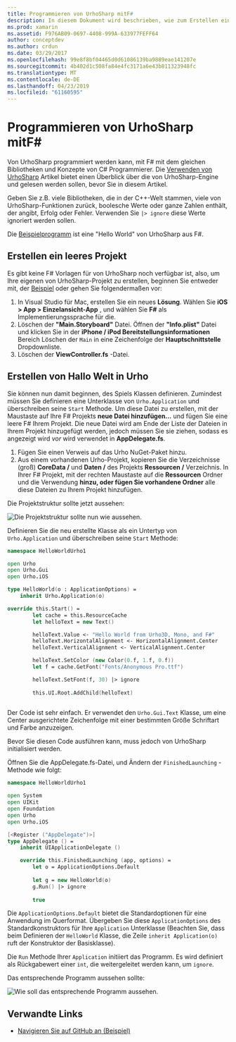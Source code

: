 ```yaml
---
title: Programmieren von UrhoSharp mitF#
description: In diesem Dokument wird beschrieben, wie zum Erstellen einer einfachen Hello World von UrhoSharp-Anwendung mithilfe F# in Visual Studio für Mac.
ms.prod: xamarin
ms.assetid: F976AB09-0697-4408-999A-633977FEFF64
author: conceptdev
ms.author: crdun
ms.date: 03/29/2017
ms.openlocfilehash: 99e8f8bf04465d0d61086139ba9889eae141207e
ms.sourcegitcommit: 4b402d1c508fa84e4fc3171a6e43b811323948fc
ms.translationtype: MT
ms.contentlocale: de-DE
ms.lasthandoff: 04/23/2019
ms.locfileid: "61160595"
---
```

# <a name="programming-urhosharp-with-f"></a>Programmieren von UrhoSharp mitF#

Von UrhoSharp programmiert werden kann, mit F# mit dem gleichen Bibliotheken und Konzepte von C# Programmierer. Die [Verwenden von UrhoSharp](~/graphics-games/urhosharp/using.md) Artikel bietet einen Überblick über die von UrhoSharp-Engine und gelesen werden sollen, bevor Sie in diesem Artikel.

Geben Sie z.B. viele Bibliotheken, die in der C++-Welt stammen, viele von UrhoSharp-Funktionen zurück, boolesche Werte oder ganze Zahlen enthält, der angibt, Erfolg oder Fehler. Verwenden Sie `|> ignore` diese Werte ignoriert werden sollen.

Die [Beispielprogramm](https://github.com/xamarin/recipes/tree/master/Recipes/cross-platform/urho/urho-fsharp/HelloWorldUrhoFsharp) ist eine "Hello World" von UrhoSharp aus F#.

## <a name="creating-an-empty-project"></a>Erstellen ein leeres Projekt

Es gibt keine F# Vorlagen für von UrhoSharp noch verfügbar ist, also, um Ihre eigenen von UrhoSharp-Projekt zu erstellen, beginnen Sie entweder mit, der [Beispiel](https://github.com/xamarin/recipes/tree/master/Recipes/cross-platform/urho/urho-fsharp/HelloWorldUrhoFsharp) oder gehen Sie folgendermaßen vor:

1. In Visual Studio für Mac, erstellen Sie ein neues **Lösung**. Wählen Sie **iOS > App > Einzelansicht-App** , und wählen Sie **F#** als Implementierungssprache für die. 
1. Löschen der **"Main.Storyboard"** Datei. Öffnen der **"Info.plist"** Datei und klicken Sie in der **iPhone / iPod Bereitstellungsinformationen** Bereich Löschen der `Main` in eine Zeichenfolge der **Hauptschnittstelle** Dropdownliste.
1. Löschen der **ViewController.fs** -Datei.

## <a name="building-hello-world-in-urho"></a>Erstellen von Hallo Welt in Urho

Sie können nun damit beginnen, des Spiels Klassen definieren. Zumindest müssen Sie definieren eine Unterklasse von `Urho.Application` und überschreiben seine `Start` Methode. Um diese Datei zu erstellen, mit der Maustaste auf Ihre F# Projekts **neue Datei hinzufügen...**  und fügen Sie eine leere F# Ihrem Projekt. Die neue Datei wird am Ende der Liste der Dateien in Ihrem Projekt hinzugefügt werden, jedoch müssen Sie sie ziehen, sodass es angezeigt wird *vor* wird verwendet in **AppDelegate.fs**.

1. Fügen Sie einen Verweis auf das Urho NuGet-Paket hinzu.
1. Aus einem vorhandenen Urho-Projekt, kopieren Sie die Verzeichnisse (groß) **CoreData /** und **Daten /** des Projekts **Ressourcen /** Verzeichnis. In Ihrer F# Projekt, mit der rechten Maustaste auf die **Ressourcen** Ordner und die Verwendung **hinzu, oder fügen Sie vorhandene Ordner** alle diese Dateien zu Ihrem Projekt hinzufügen.

Die Projektstruktur sollte jetzt aussehen:

![](fsharp-images/solutionpane.png "Die Projektstruktur sollte nun wie aussehen.")

Definieren Sie die neu erstellte Klasse als ein Untertyp von `Urho.Application` und überschreiben seine `Start` Methode:

```fsharp
namespace HelloWorldUrho1

open Urho
open Urho.Gui
open Urho.iOS

type HelloWorld(o : ApplicationOptions) =
    inherit Urho.Application(o) 

override this.Start() = 
        let cache = this.ResourceCache
        let helloText = new Text()

        helloText.Value <- "Hello World from Urho3D, Mono, and F#"
        helloText.HorizontalAlignment <- HorizontalAlignment.Center
        helloText.VerticalAlignment <- VerticalAlignment.Center

        helloText.SetColor (new Color(0.f, 1.f, 0.f))
        let f = cache.GetFont("Fonts/Anonymous Pro.ttf")

        helloText.SetFont(f, 30) |> ignore
                  
        this.UI.Root.AddChild(helloText)
            
```

Der Code ist sehr einfach. Er verwendet den `Urho.Gui.Text` Klasse, um eine Center ausgerichtete Zeichenfolge mit einer bestimmten Größe Schriftart und Farbe anzuzeigen. 

Bevor Sie diesen Code ausführen kann, muss jedoch von UrhoSharp initialisiert werden. 

Öffnen Sie die AppDelegate.fs-Datei, und Ändern der `FinishedLaunching` -Methode wie folgt:

```fsharp
namespace HelloWorldUrho1

open System
open UIKit
open Foundation
open Urho
open Urho.iOS

[<Register ("AppDelegate")>]
type AppDelegate () =
    inherit UIApplicationDelegate ()

    override this.FinishedLaunching (app, options) =
        let o = ApplicationOptions.Default
     
        let g = new HelloWorld(o)
        g.Run() |> ignore
       
        true
```

Die `ApplicationOptions.Default` bietet die Standardoptionen für eine Anwendung im Querformat. Übergeben Sie diese `ApplicationOptions` des Standardkonstruktors für Ihre `Application` Unterklasse (Beachten Sie, dass beim Definieren der `HelloWorld` Klasse, die Zeile `inherit Application(o)` ruft der Konstruktor der Basisklasse). 

Die `Run` Methode Ihrer `Application` initiiert das Programm. Es wird definiert als Rückgabewert einer `int`, die weitergeleitet werden kann, um `ignore`. 

Das entsprechende Programm aussehen sollte:

![](fsharp-images/helloworldfsharp.png "Wie soll das entsprechende Programm aussehen.")








## <a name="related-links"></a>Verwandte Links

- [Navigieren Sie auf GitHub an (Beispiel)](https://github.com/xamarin/recipes/tree/master/Recipes/cross-platform/urho/urho-fsharp/HelloWorldUrhoFsharp)
